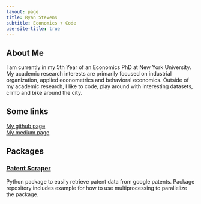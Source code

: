 ```yaml
---
layout: page
title: Ryan Stevens
subtitle: Economics + Code
use-site-title: true
---
```


## About Me

I am currently in my 5th Year of an Economics PhD at New York University. My academic research interests are primarily focused on industrial organization, applied econometrics and behavioral economics. Outside of my academic research, I like to code, play around with interesting datasets, climb and bike around the city.

## Some links

[My github page](https://github.com/ryanlstevens/) <br>
[My medium page](https://medium.com/@ryan.louis.stevens)

## Packages

### [Patent Scraper](https://pypi.org/project/google-patent-scraper/)
Python package to easily retrieve patent data from google patents. Package repository includes example for how to use multiprocessing to parallelize the package. 

